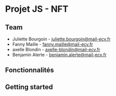 # Projet JS - NFT

## Team
- Juliette Bourgoin - juliette.bourgoin@mail-ecv.fr
- Fanny Maille - fanny.maille@mail-ecv.fr
- axelle Blondin - axelle-blondin@mail-ecv.fr
- Benjamin Alerte - benjamin.alerte@mail-ecv.fr

## Fonctionnalités

## Getting started
